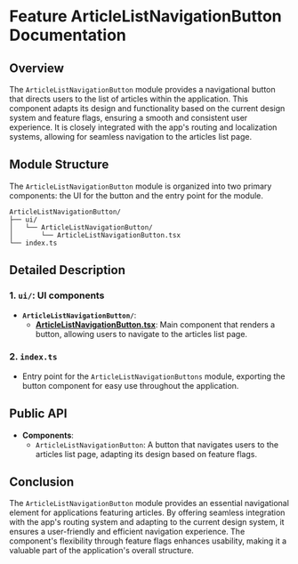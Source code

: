 # Feature ArticleListNavigationButton Documentation

## Overview

The `ArticleListNavigationButton` module provides a navigational button that directs users to the list of articles within the application. This component adapts its design and functionality based on the current design system and feature flags, ensuring a smooth and consistent user experience. It is closely integrated with the app's routing and localization systems, allowing for seamless navigation to the articles list page.

## Module Structure

The `ArticleListNavigationButton` module is organized into two primary components: the UI for the button and the entry point for the module.

```text
ArticleListNavigationButton/
├── ui/
│   └── ArticleListNavigationButton/
│       └── ArticleListNavigationButton.tsx
└── index.ts
```

## Detailed Description

### 1. `ui/`: UI components
- **`ArticleListNavigationButton/`**:
    - [**ArticleListNavigationButton.tsx**](./ui/ArticleListNavigationButton/README.md): Main component that renders a button, allowing users to navigate to the articles list page.

### 2. `index.ts`
- Entry point for the `ArticleListNavigationButtons` module, exporting the button component for easy use throughout the application.

## Public API
- **Components**:
    - `ArticleListNavigationButton`: A button that navigates users to the articles list page, adapting its design based on feature flags.

## Conclusion
The `ArticleListNavigationButton` module provides an essential navigational element for applications featuring articles. By offering seamless integration with the app's routing system and adapting to the current design system, it ensures a user-friendly and efficient navigation experience. The component's flexibility through feature flags enhances usability, making it a valuable part of the application's overall structure.
